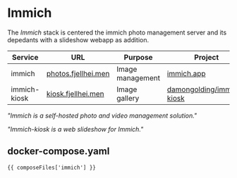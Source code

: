 <script setup>
import { data as composeFiles } from '../docker.data.js'
</script>

# Immich
The *Immich* stack is centered the immich photo management server and its depedants with a slideshow webapp as addition.

| Service | URL | Purpose | Project |
|--------------|-----|-------- |---------|
| immich       | [photos.fjellhei.men](https://photos.fjellhei.men/) | Image management | [immich.app](https://immich.app/) |
| immich-kiosk | [kiosk.fjellhei.men](https://kiosk.fjellhei.men/) | Image gallery | [damongolding/immich-kiosk](https://github.com/damongolding/immich-kiosk) |

*"Immich is a self-hosted photo and video management solution."*

*"Immich-kiosk is a web slideshow for Immich."*

## docker-compose.yaml
```yaml-vue
{{ composeFiles['immich'] }}
```